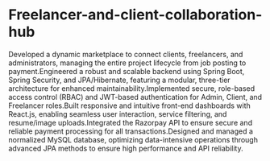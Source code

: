 # Freelancer-and-client-collaboration-hub

Developed a dynamic marketplace to connect clients, freelancers, and administrators, managing the entire project lifecycle from job posting to payment.Engineered a robust and scalable backend using Spring Boot, Spring Security, and JPA/Hibernate, featuring a modular, three-tier architecture for enhanced maintainability.Implemented secure, role-based access control (RBAC) and JWT-based authentication for Admin, Client, and Freelancer roles.Built responsive and intuitive front-end dashboards with React.js, enabling seamless user interaction, service filtering, and resume/image uploads.Integrated the Razorpay API to ensure secure and reliable payment processing for all transactions.Designed and managed a normalized MySQL database, optimizing data-intensive operations through advanced JPA methods to ensure high performance and API reliability.
